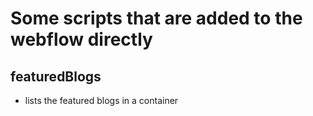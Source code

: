 # Some scripts that are added to the webflow directly

## featuredBlogs 
- lists the featured blogs in a container